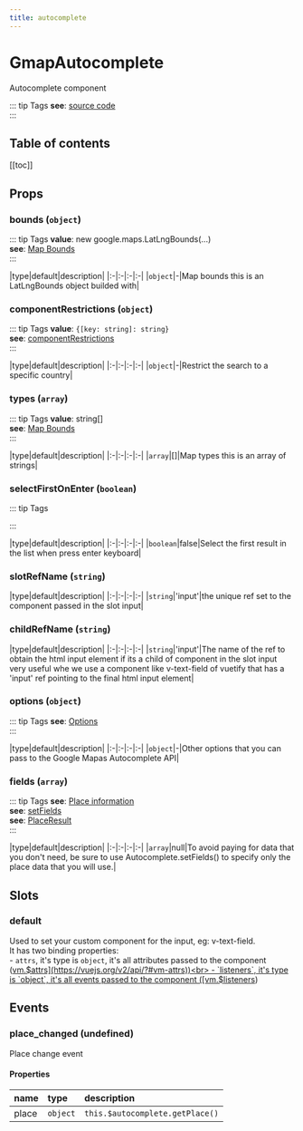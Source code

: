 ```yaml
---
title: autocomplete
---
```

# GmapAutocomplete
Autocomplete component

::: tip Tags
**see**: [source code](/examples/autocomplete.html#source-code)<br />
:::

## Table of contents
[[toc]]

## Props

### bounds (`object`)
::: tip Tags
**value**: new google.maps.LatLngBounds(...)<br />**see**: [Map Bounds](https://developers.google.com/maps/documentation/javascript/places-autocomplete#set-the-bounds-on-creation-of-the-autocomplete-object)<br />
:::


|type|default|description|
|:-|:-|:-|:-|
|`object`|-|Map bounds this is an LatLngBounds
object builded with|
### componentRestrictions (`object`)
::: tip Tags
**value**: `{[key: string]: string}`<br />**see**: [componentRestrictions](https://developers.google.com/maps/documentation/javascript/places-autocomplete#restrict-the-search-to-a-specific-country)<br />
:::


|type|default|description|
|:-|:-|:-|:-|
|`object`|-|Restrict the search to a specific country|
### types (`array`)
::: tip Tags
**value**: string[]<br />**see**: [Map Bounds](https://developers.google.com/maps/documentation/javascript/places-autocomplete#set-the-bounds-on-creation-of-the-autocomplete-object)<br />
:::


|type|default|description|
|:-|:-|:-|:-|
|`array`|[]|Map types this is an array of strings|
### selectFirstOnEnter (`boolean`)
::: tip Tags

:::


|type|default|description|
|:-|:-|:-|:-|
|`boolean`|false|Select the first result in the list when press enter keyboard|
### slotRefName (`string`)


|type|default|description|
|:-|:-|:-|:-|
|`string`|'input'|the unique ref set to the component passed in the slot input|
### childRefName (`string`)


|type|default|description|
|:-|:-|:-|:-|
|`string`|'input'|The name of the ref to obtain the html input element
if its a child  of component in the slot input
very useful whe we use a component like v-text-field of vuetify
that has a 'input' ref pointing to the final html input element|
### options (`object`)
::: tip Tags
**see**: [Options](https://developers.google.com/maps/documentation/javascript/places-autocomplete#add-autocomplete)<br />
:::


|type|default|description|
|:-|:-|:-|:-|
|`object`|-|Other options that you can pass to the Google Mapas
Autocomplete API|
### fields (`array`)
::: tip Tags
**see**: [Place information](https://developers.google.com/maps/documentation/javascript/places-autocomplete#get-place-information)<br />**see**: [setFields](https://developers.google.com/maps/documentation/javascript/reference/places-widget#Autocomplete.setFields)<br />**see**: [PlaceResult](https://developers.google.com/maps/documentation/javascript/reference/places-service#PlaceResult)<br />
:::


|type|default|description|
|:-|:-|:-|:-|
|`array`|null|To avoid paying for data that you don't need,
be sure to use Autocomplete.setFields() to specify
only the place data that you will use.|


## Slots

### default
Used to set your custom component for the input, eg: v-text-field.<br>
        It has two binding properties:<br>
        - `attrs`, it's type is `object`, it's all attributes passed to the component ([vm.$attrs](https://vuejs.org/v2/api/?#vm-attrs))<br>
        - `listeners`, it's type is `object`, it's all events passed to the component ([vm.$listeners](https://vuejs.org/v2/api/?#vm-listeners))


## Events

### place_changed (undefined)

Place change event
#### Properties
| name | type | description
|:-|:-|:-|
|place|`object`|`this.$autocomplete.getPlace()`


